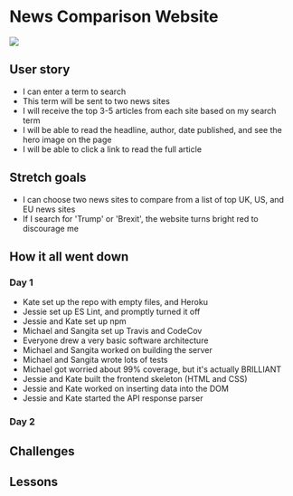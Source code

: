 # News Comparison Website

![](https://travis-ci.org/sbinlondon/FAC-Week5-MSJK.svg?branch=master)

## User story

* I can enter a term to search
* This term will be sent to two news sites
* I will receive the top 3-5 articles from each site based on my search term
* I will be able to read the headline, author, date published, and see the hero image on the page
* I will be able to click a link to read the full article

## Stretch goals

* I can choose two news sites to compare from a list of top UK, US, and EU news sites
* If I search for 'Trump' or 'Brexit', the website turns bright red to discourage me

## How it all went down

### Day 1 

* Kate set up the repo with empty files, and Heroku
* Jessie set up ES Lint, and promptly turned it off
* Jessie and Kate set up npm
* Michael and Sangita set up Travis and CodeCov
* Everyone drew a very basic software architecture
* Michael and Sangita worked on building the server
* Michael and Sangita wrote lots of tests
* Michael got worried about 99% coverage, but it's actually BRILLIANT
* Jessie and Kate built the frontend skeleton (HTML and CSS)
* Jessie and Kate worked on inserting data into the DOM
* Jessie and Kate started the API response parser

### Day 2

## Challenges

## Lessons
